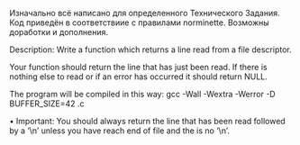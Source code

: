 Изначально всё написано для определенного Технического Задания. Код приведён в соответствиие с правилами norminette. Возможны доработки и дополнения.

Description: Write a function which returns a line read from a file descriptor.

Your function should return the line that has just been read. If there is nothing else to read or if an error has occurred it should return NULL.

The program will be compiled in this way: gcc -Wall -Wextra -Werror -D BUFFER_SIZE=42 <files>.c

• Important: You should always return the line that has been read followed by a ’\n’ unless you have reach end of file and the is no ’\n’.
